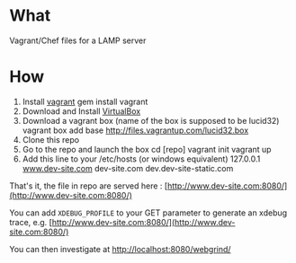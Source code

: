 What
====
Vagrant/Chef files for a LAMP server

How
===
1. Install [vagrant](http://vagrantup.com/)
    gem install vagrant
2. Download and Install [VirtualBox](http://www.virtualbox.org/)
3. Download a vagrant box (name of the box is supposed to be lucid32)
    vagrant box add base http://files.vagrantup.com/lucid32.box
4. Clone this repo
5. Go to the repo and launch the box
    cd [repo]
    vagrant init
    vagrant up
6. Add this line to your /etc/hosts (or windows equivalent)
    127.0.0.1 www.dev-site.com dev-site.com dev.dev-site-static.com    

That's it, the file in repo are served here : [http://www.dev-site.com:8080/](http://www.dev-site.com:8080/)

You can add `XDEBUG_PROFILE` to your GET parameter to generate an xdebug trace, e.g. [http://www.dev-site.com:8080/](http://www.dev-site.com:8080/)

You can then investigate at [http://localhost:8080/webgrind/](http://localhost:8080/webgrind/)

